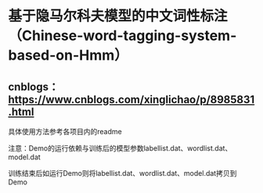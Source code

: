 # 基于隐马尔科夫模型的中文词性标注（Chinese-word-tagging-system-based-on-Hmm）


## cnblogs：https://www.cnblogs.com/xinglichao/p/8985831.html


具体使用方法参考各项目内的readme


注意：Demo的运行依赖与训练后的模型参数labellist.dat、wordlist.dat、model.dat


训练结束后如运行Demo则将labellist.dat、wordlist.dat、model.dat拷贝到Demo

